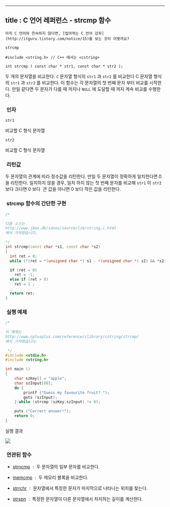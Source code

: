 ----------------
title : C 언어 레퍼런스 - strcmp 함수
--------------



```warning
아직 C 언어와 친숙하지 않다면, [씹어먹는 C 언어 강좌](http://itguru.tistory.com/notice/15)를 보는 것이 어떻까요?

```

`strcmp`




```info
#include <string.h> // C++ 에서는 <cstring>

int strcmp ( const char * str1, const char * str2 );
```


두 개의 문자열을 비교한다.
`C` 문자열 형식의 `str1` 과 `str2` 를 비교한다 C 문자열 형식의 `str1` 과 `str2` 를 비교한다.
이 함수는 각 문자열의 첫 번째 문자 부터 비교를 시작한다. 만일 같다면 두 문자가 다를 때 까지나 `NULL` 에 도달할 때 까지 계속 비교를 수행한다.



###  인자




`str1`

비교할 C 형식 문자열

`str2`

비교할 C 형식 문자열



###  리턴값


두 문자열의 관계에 따라 정수값을 리턴한다.
만일 두 문자열이 정확하게 일치한다면 0 을 리턴한다.
일치하지 않을 경우, 일치 하지 않는 첫 번째 문자를 비교해 `str1` 이 `str2` 보다 크다면 0 보다  큰 값을 아니면 0 보다 작은 값을 리턴한다.



###  strcmp 함수의 간단한 구현





```cpp
/*

다음 소스는
http://www.jbox.dk/sanos/source/lib/string.c.html
에서 가져왔습니다.

*/
int strcmp(const char *s1, const char *s2)
{
  int ret = 0;
  while (!(ret = *(unsigned char *) s1 - *(unsigned char *) s2) && *s2) ++s1, ++s2;

  if (ret < 0)
    ret = -1;
  else if (ret > 0)
    ret = 1 ;

  return ret;
}
```



###  실행 예제




```cpp
/*

이 예제는
http://www.cplusplus.com/reference/clibrary/cstring/strcmp/
에서 가져왔습니다.

 */
#include <stdio.h>
#include <string.h>

int main ()
{
    char szKey[] = "apple";
    char szInput[80];
    do {
        printf ("Guess my favourite fruit? ");
        gets (szInput);
    } while (strcmp (szKey,szInput) != 0);

    puts ("Correct answer!");
    return 0;
}
```


실행 결과


![](http://img1.daumcdn.net/thumb/R1920x0/?fname=http%3A%2F%2Fcfile29.uf.tistory.com%2Fimage%2F193B1B1E4C24BABDAC1454)




###  연관된 함수



*  [strncmp](http://itguru.tistory.com/90)  :  두 문자열의 일부 문자를 비교한다.

*  [memcmp](http://itguru.tistory.com/84)  :  두 메모리 블록을 비교한다.

*  [strrchr](http://itguru.tistory.com/96)  :  문자열에서 특정한 문자가 마지막으로 나타나는 위치를 찾는다.

*  [strspn](http://itguru.tistory.com/97)  :  특정한 문자열이 다른 문자열에서 차지하는 길이를 계산한다.






